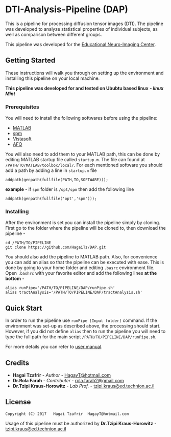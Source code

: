 # DTI-Analysis-Pipeline (DAP)
This is a pipeline for processing diffusion tensor images (DTI).
The pipeline was developed to analyze statistical properties of individual
subjects, as well as comparison between different groups.

This pipeline was developed for the 
[Educational Neuro-Imaging Center](http://neuroimaging-center.technion.ac.il/).

## Getting Started
These instructions will walk you through on setting up the environment
and installing this pipeline on your local machine.

**This pipeline was developed for and tested on Ububtu based linux**
**- _linux Mint_**

### Prerequisites
You will need to install the following softwares before using the pipeline:
- [MATLAB](https://www.mathworks.com/)
- [spm](http://www.fil.ion.ucl.ac.uk/spm/software/)
- [Vistasoft](https://github.com/vistalab/vistasoft)
- [AFQ](https://github.com/yeatmanlab/AFQ/wiki)

You will also need to add them to your MATLAB path, this can be done by
editing MATLAB startup file called `startup.m`.
The file can found at `/PATH/TO/MATLAB/toolbox/local/`.
For each mentioned software you should add a path by  adding
a line in `startup.m` file 
```
addpath(genpath(fullfile(PATH,TO,SOFTWARE)));
```
**example** - if `spm` folder is `/opt/spm` then add the following line
```
addpath(genpath(fullfile('opt','spm')));
```

### Installing
After the environment is set you can install the pipeline simply by cloning.
First go to the folder where the pipeline will be cloned to, 
then download the pipeline -
```
cd /PATH/TO/PIPELINE
git clone https://github.com/HagaiTz/DAP.git
```
You should also add the pipeline to MATLAB path.
Also, for convenience you can add an alias so that the pipeline can be 
executed with ease. This is done by going to your home folder and editing `.basrc`
environment file.
Open `.bashrc` with your favorite editor and add the following lines
 **at the bottom** -
```
alias runPipe='/PATH/TO/PIPELINE/DAP/runPipe.sh'
alias tractAnalysis='/PATH/TO/PIPELINE/DAP/tractAnalysis.sh'
```

## Quick Start
In order to run the pipeline use `runPipe [Input folder]` command. 
If the environment was set-up as described above, the processing should start.
However, if you did not define `alias` then to run the pipeline you will need
to type the full path for the main script 
`/PATH/TO/PIPELINE/DAP/runPipe.sh`.

For more details you can refer to [user manual](Manual.pdf).

## Credits
- **Hagai Tzafrir** - *Author* - HagayT@hotmail.com
- **Dr.Rola Farah** - *Contributer* - rola.farah2@gmail.com
- **Dr.Tzipi Kraus-Horowitz** - *Lab Prof.* - tzipi.kraus@ed.technion.ac.il

## License

	Copyright (C) 2017   Hagai Tzafrir  HagayT@hotmail.com

Usage of this pipeline must be authorized by **Dr.Tzipi Kraus-Horowitz** - tzipi.kraus@ed.technion.ac.il


